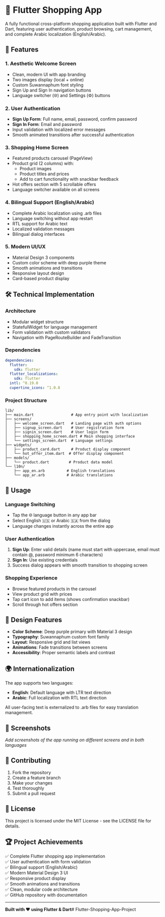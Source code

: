 # 🛒 Flutter Shopping App

A fully functional cross-platform shopping application built with Flutter and Dart, featuring user authentication, product browsing, cart management, and complete Arabic localization (English/Arabic).

## 🌟 Features

### 1. **Aesthetic Welcome Screen**
- Clean, modern UI with app branding
- Two images display (local + online)
- Custom Suwannaphum font styling
- Sign Up and Sign In navigation buttons
- Language switcher (🌐) and Settings (⚙️) buttons

### 2. **User Authentication**
- **Sign Up Form**: Full name, email, password, confirm password
- **Sign In Form**: Email and password
- Input validation with localized error messages
- Smooth animated transitions after successful authentication

### 3. **Shopping Home Screen**
- Featured products carousel (PageView)
- Product grid (2 columns) with:
  - Product images
  - Product titles and prices
  - Add to cart functionality with snackbar feedback
- Hot offers section with 5 scrollable offers
- Language switcher available on all screens

### 4. **Bilingual Support (English/Arabic)**
- Complete Arabic localization using .arb files
- Language switching without app restart
- RTL support for Arabic text
- Localized validation messages
- Bilingual dialog interfaces

### 5. **Modern UI/UX**
- Material Design 3 components
- Custom color scheme with deep purple theme
- Smooth animations and transitions
- Responsive layout design
- Card-based product display

## 🛠️ Technical Implementation

### **Architecture**
- Modular widget structure
- StatefulWidget for language management
- Form validation with custom validators
- Navigation with PageRouteBuilder and FadeTransition

### **Dependencies**
```yaml
dependencies:
  flutter:
    sdk: flutter
  flutter_localizations:
    sdk: flutter
  intl: ^0.19.0
  cupertino_icons: ^1.0.8
```

### **Project Structure**
```
lib/
├── main.dart                 # App entry point with localization
├── screens/
│   ├── welcome_screen.dart   # Landing page with auth options
│   ├── signup_screen.dart    # User registration form
│   ├── signin_screen.dart    # User login form
│   ├── shopping_home_screen.dart # Main shopping interface
│   └── settings_screen.dart  # Language settings
├── widgets/
│   ├── product_card.dart     # Product display component
│   └── hot_offer_item.dart  # Offer display component
├── models/
│   └── product.dart         # Product data model
└── l10n/
    ├── app_en.arb          # English translations
    └── app_ar.arb          # Arabic translations
```

## 📱 Usage

### **Language Switching**
- Tap the 🌐 language button in any app bar
- Select English 🇺🇸 or Arabic 🇸🇦 from the dialog
- Language changes instantly across the entire app

### **User Authentication**
1. **Sign Up**: Enter valid details (name must start with uppercase, email must contain @, password minimum 6 characters)
2. **Sign In**: Use existing credentials
3. Success dialog appears with smooth transition to shopping screen

### **Shopping Experience**
- Browse featured products in the carousel
- View product grid with prices
- Tap cart icon to add items (shows confirmation snackbar)
- Scroll through hot offers section

## 🎨 Design Features

- **Color Scheme**: Deep purple primary with Material 3 design
- **Typography**: Suwannaphum custom font family
- **Layout**: Responsive grid and list views
- **Animations**: Fade transitions between screens
- **Accessibility**: Proper semantic labels and contrast

## 🌍 Internationalization

The app supports two languages:
- **English**: Default language with LTR text direction
- **Arabic**: Full localization with RTL text direction

All user-facing text is externalized to .arb files for easy translation management.

## 📸 Screenshots

*Add screenshots of the app running on different screens and in both languages*

## 🤝 Contributing

1. Fork the repository
2. Create a feature branch
3. Make your changes
4. Test thoroughly
5. Submit a pull request

## 📄 License

This project is licensed under the MIT License - see the LICENSE file for details.

## 🏆 Project Achievements

✅ Complete Flutter shopping app implementation  
✅ User authentication with form validation  
✅ Bilingual support (English/Arabic)  
✅ Modern Material Design 3 UI  
✅ Responsive product display  
✅ Smooth animations and transitions  
✅ Clean, modular code architecture  
✅ GitHub repository with documentation  

---

**Built with ❤️ using Flutter & Dart**#   F l u t t e r - S h o p p i n g - A p p - P r o j e c t 
 
 
